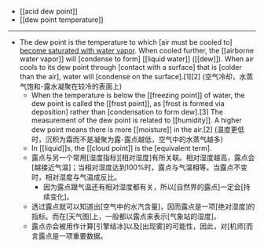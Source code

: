 - [[acid dew point]]
- [[dew point temperature]]
- ---
- The dew point is the temperature to which [air must be cooled to] [become saturated with water vapor](((FV8cQEK9w))). When cooled further, the [[airborne water vapor]] will [condense to form] [[liquid water]] ([[dew]]). When air cools to its dew point through [contact with a surface] that is [colder than the air], water will [condense on the surface].[1][2]
(空气冷却，水蒸气饱和-露水凝聚在较冷的表面上)
    - When the temperature is below the [[freezing point]] of water, the dew point is called the [[frost point]], as [frost is formed via deposition] rather than [condensation to form dew].[3] The measurement of the dew point is related to [[humidity]]. A higher dew point means there is more [[moisture]] in the air.[2]
(温度更低时，沉积为霜而不是凝聚为露-露点越低，空气中的水蒸气越多)
    - In [[liquid]]s, the [[cloud point]] is the [equivalent term].
    - 露点与另一个常用[湿度指标][相对湿度]有所关联。相对湿度越高，露点会[越接近气温]；当相对湿度达到100%时，露点与气温相等。当露点不变时，相对湿度与气温成反比。
        - 因为露点跟气温还有相对湿度都有关，所以[自然界的露点]一定会[持续变化]。
    - 透过露点就可以知道出[空气中的水汽含量]，因而露点是一项[绝对湿度]的指标。而在[天气图]上，一般都以露点来表示[气象站的湿度]。
    - 露点亦会被用作计算[引擎结冰]以及[出现雾]的可能性，因此，对[机师]而言露点是一项重要数据。
